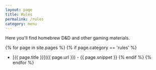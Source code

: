 ```yaml
---
layout: page
title: Rules
permalink: /rules
category: menu
---
```


Here you'll find homebrew D&D and other gaming materials.

{% for page in site.pages %}
  {% if page.category == 'rules' %}  
* [{{ page.title }}]({{ page.url }}) - {{ page.snippet }}
  {% endif %}
{% endfor %}
